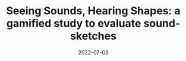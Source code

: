 ---
type: "Paper"
title: "Seeing Sounds, Hearing Shapes: a gamified study to evaluate sound-sketches"
authors: ["Sebastian L\xf6bbers", "Gy\xf6rgy Fazekas"]
date: "2022-07-03"
in: "Proceedings of the 2022 International Computer Music Conference (ICMC)"
link: "https://www.fulcrum.org/concern/monographs/nk322g689"
asset: "ICMC_Paper_2022.pdf"
---